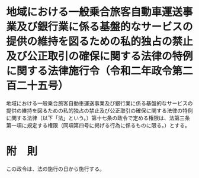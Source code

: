 # 地域における一般乗合旅客自動車運送事業及び銀行業に係る基盤的なサービスの提供の維持を図るための私的独占の禁止及び公正取引の確保に関する法律の特例に関する法律施行令（令和二年政令第二百二十五号）
地域における一般乗合旅客自動車運送事業及び銀行業に係る基盤的なサービスの提供の維持を図るための私的独占の禁止及び公正取引の確保に関する法律の特例に関する法律（以下「法」という。）第十七条の政令で定める権限は、法第三条第一項に規定する権限（同項第四号に掲げる行為に係るものに限る。）とする。
# 附　則
この政令は、法の施行の日から施行する。
